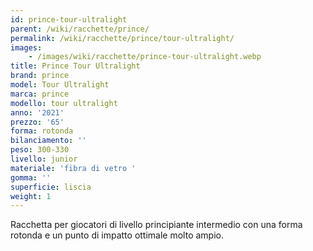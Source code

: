 ```yaml
---
id: prince-tour-ultralight
parent: /wiki/racchette/prince/
permalink: /wiki/racchette/prince/tour-ultralight/
images:
    - /images/wiki/racchette/prince-tour-ultralight.webp
title: Prince Tour Ultralight
brand: prince
model: Tour Ultralight
marca: prince
modello: tour ultralight
anno: '2021'
prezzo: '65'
forma: rotonda
bilanciamento: ''
peso: 300-330
livello: junior
materiale: 'fibra di vetro '
gomma: ''
superficie: liscia
weight: 1
---
```

Racchetta per giocatori di livello principiante intermedio con una forma rotonda e un punto di impatto ottimale molto ampio.